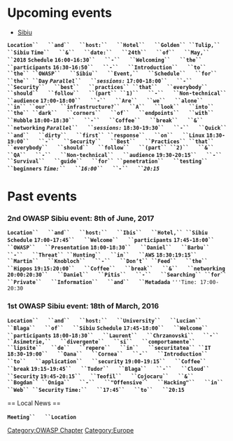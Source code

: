 # Upcoming events

  - [Sibiu](Sibiu "wikilink")

**`Location``   ``and``   ``host:``   ``Hotel``   ``Golden``
 ``Tulip,``   ``Sibiu`**
**`Time``   ``&``   ``date:``   ``24th``   ``of``   ``May,``
 ``2018`**
**`Schedule`**
**`16:00-16:30``   ``-``   ``Welcoming``   ``the``   ``participants`**
**`16:30-16:50``   ``-``   ``Introduction``   ``to``   ``the``
 ``OWASP``   ``Sibiu``   ``Event,``   ``Schedule``   ``for``   ``the``
 ``Day`**
***`Parallel``   ``sessions:`***
**`17:00-18:00``   ``-``   ``Security``   ``best``   ``practices``
 ``that``   ``everybody``   ``should``   ``follow``   ``(part``
 ``1)``   ``-``   ``Non-technical``   ``audience`**
**`17:00-18:00``   ``-``   ``Are``   ``we``   ``alone``   ``in``
 ``our``   ``infrastructure?``   ``A``   ``look``   ``into``   ``the``
 ``dark``   ``corners``   ``of``   ``endpoints``   ``with``
 ``Hubble`**
**`18:00-18:30``   ``-``   ``Coffee``   ``break``   ``&``
 ``networking`**
***`Parallel``   ``sessions:`***
**`18:30-19:30``   ``-``   ``Quick``   ``and``   ``dirty``   ``first``
 ``response``   ``on``   ``Linux`**
**`18:30-19:00``   ``-``   ``Security``   ``Best``   ``Practices``
 ``that``   ``everybody``   ``should``   ``follow``   ``(part``
 ``2)``   ``&``   ``QA``   ``-``   ``Non-technical``   ``audience`**
**`19:30-20:15``   ``-``   ``Survival``   ``guide``   ``for``
 ``penetration``   ``testing``   ``beginners`**
***`Time:``   ``16:00``   ``-``   ``20:15`***



# Past events

### 2nd OWASP Sibiu event: 8th of June, 2017

**`Location``   ``and``   ``host:``   ``Ibis``   ``Hotel,``
 ``Sibiu`**
**`Schedule`**
**`17:00-17:45``   ``Welcome``   ``participants`**
**`17:45-18:00``   ``OWASP``   ``Presentation`**
**`18:00-18:30``   ``Daniel``   ``Barbu``   ``-``   ``Threat``
 ``Hunting``   ``in``   ``AWS`**
**`18:30:19:15``   ``Martin``   ``Knobloch``   ``-``   ``Don’t``
 ``Feed``   ``the``   ``Hippos`**
**`19:15:20:00``   ``Coffee``   ``break``   ``&``   ``networking`**
**`20:00:20:30``   ``Daniel``   ``Pitis``   ``-``   ``Searching``
 ``for``   ``Private``   ``Information``   ``and``   ``Metadada`**
`'''Time: 17:00-20:30`

### 1st OWASP Sibiu event: 18th of March, 2016

**`Location``   ``and``   ``host:``   ``University``   ``Lucian``
 ``Blaga``   ``of``   ``Sibiu`**
**`Schedule`**
**`17:45-18:00``   ``Welcome``   ``participants`**
**`18:00-18:30``   ``Laurent``   ``Chrzanovski``   ``-``
 ``Asimetrie,``   ``divergente``   ``si``   ``comportamente``
 ``lipsite``   ``de``   ``repere``   ``in``   ``securitatea``
 ``IT`**
**`18:30-19:00``   ``Oana``   ``Cornea``   ``-``   ``Introduction``
 ``to``   ``application``   ``security`**
**`19:00-19:15``   ``Coffee``   ``break`**
**`19:15-19:45``   ``Tudor``   ``Blaga``   ``-``   ``Cloud``
 ``Security`**
**`19:45-20:15``   ``Teofil``   ``Cojocaru``   ``&``   ``Bogdan``
 ``Oniga``   ``-``   ``"Offensive``   ``Hacking"``   ``in``   ``Web``
 ``Security`**
**`Time:``   ``17:45``   ``to``   ``20:15`**` `


\== Local News ==

**`Meeting``   ``Location`**
`  `




[Category:OWASP Chapter](Category:OWASP_Chapter "wikilink")
[Category:Europe](Category:Europe "wikilink")